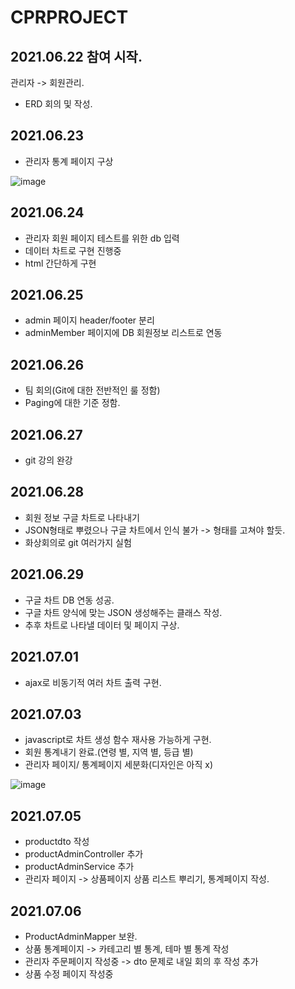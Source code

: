 # CPRPROJECT

## 2021.06.22 참여 시작.
관리자 -> 회원관리.
- ERD 회의 및 작성.

## 2021.06.23
- 관리자 통계 페이지 구상

![image](https://user-images.githubusercontent.com/75111342/123133699-f707f000-d48a-11eb-9b83-777ca4771dbc.png)

## 2021.06.24
- 관리자 회원 페이지 테스트를 위한 db 입력
- 데이터 차트로 구현 진행중
- html 간단하게 구현

## 2021.06.25
- admin 페이지 header/footer 분리
- adminMember 페이지에 DB 회원정보 리스트로 연동

## 2021.06.26
- 팀 회의(Git에 대한 전반적인 룰 정함)
- Paging에 대한 기준 정함.

## 2021.06.27
- git 강의 완강

## 2021.06.28
- 회원 정보 구글 차트로 나타내기
- JSON형태로 뿌렸으나 구글 차트에서 인식 불가 -> 형태를 고쳐야 할듯.
- 화상회의로 git 여러가지 실험

## 2021.06.29
- 구글 차트 DB 연동 성공.
- 구글 차트 양식에 맞는 JSON 생성해주는 클래스 작성.
- 추후 차트로 나타낼 데이터 및 페이지 구상.

## 2021.07.01
- ajax로 비동기적 여러 차트 출력 구현.

## 2021.07.03
- javascript로 차트 생성 함수 재사용 가능하게 구현.
- 회원 통계내기 완료.(연령 별, 지역 별, 등급 별)
- 관리자 페이지/ 통계페이지 세분화(디자인은 아직 x) 

![image](https://user-images.githubusercontent.com/75111342/124349142-bcd7e480-dc28-11eb-9abe-6fb2b001d10c.png)

## 2021.07.05
- productdto 작성
- productAdminController 추가
- productAdminService 추가
- 관리자 페이지 -> 상품페이지 상품 리스트 뿌리기, 통계페이지 작성.

## 2021.07.06
- ProductAdminMapper 보완.
- 상품 통계페이지 -> 카테고리 별 통계, 테마 별 통계 작성
- 관리자 주문페이지 작성중 -> dto 문제로 내일 회의 후 작성 추가
- 상품 수정 페이지 작성중